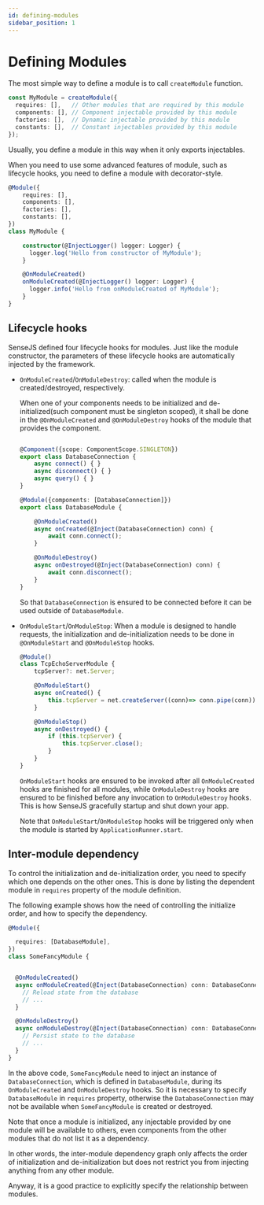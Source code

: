 ```yaml
---
id: defining-modules
sidebar_position: 1
---
```


# Defining Modules

The most simple way to define a module is to call `createModule` function.

```typescript
const MyModule = createModule({
  requires: [],   // Other modules that are required by this module
  components: [], // Component injectable provided by this module
  factories: [],  // Dynamic injectable provided by this module
  constants: [],  // Constant injectables provided by this module
});
````

Usually, you define a module in this way when it only exports injectables.


When you need to use some advanced features of module, such as lifecycle hooks, you need to define a module with
decorator-style.

```typescript
@Module({
    requires: [],
    components: [],
    factories: [],
    constants: [],
})
class MyModule {

    constructor(@InjectLogger() logger: Logger) {
      logger.log('Hello from constructor of MyModule');
    }

    @OnModuleCreated()
    onModuleCreated(@InjectLogger() logger: Logger) {
      logger.info('Hello from onModuleCreated of MyModule');
    }
}
```


## Lifecycle hooks

SenseJS defined four lifecycle hooks for modules. Just like the module constructor, the parameters of these lifecycle
hooks are automatically injected by the framework.

-   `OnModuleCreated`/`OnModuleDestroy`: called when the module is created/destroyed, respectively.

    When one of your components needs to be initialized and de-initialized(such component must be singleton scoped),
    it shall be done in the `@OnModuleCreated` and `@OnModuleDestroy` hooks of the module that provides the component.

      ```typescript

      @Component({scope: ComponentScope.SINGLETON})
      export class DatabaseConnection {
          async connect() { }
          async disconnect() { }
          async query() { }
      }

      @Module({components: [DatabaseConnection]})
      export class DatabaseModule {

          @OnModuleCreated()
          async onCreated(@Inject(DatabaseConnection) conn) {
              await conn.connect();
          }

          @OnModuleDestroy()
          async onDestroyed(@Inject(DatabaseConnection) conn) {
              await conn.disconnect();
          }
      }
      ```

    So that `DatabaseConnection` is ensured to be connected before it can be used outside of `DatabaseModule`.

-   `OnModuleStart`/`OnModuleStop`: When a module is designed to handle requests, the initialization and
    de-initialization needs to be done in `@OnModuleStart` and `@OnModuleStop` hooks.

      ```typescript
      @Module()
      class TcpEchoServerModule {
          tcpServer?: net.Server;

          @OnModuleStart()
          async onCreated() {
              this.tcpServer = net.createServer((conn)=> conn.pipe(conn)).listen(3000);
          }

          @OnModuleStop()
          async onDestroyed() {
              if (this.tcpServer) {
                  this.tcpServer.close();
              }
          }
      }
      ```

    `OnModuleStart` hooks are ensured to be invoked after all `OnModuleCreated` hooks are finished for all modules,
    while `OnModuleDestroy` hooks are ensured to be finished before any invocation to `OnModuleDestroy` hooks. This is
    how SenseJS gracefully startup and shut down your app.

    Note that `OnModuleStart`/`OnModuleStop` hooks will be triggered only when the module is started by
    `ApplicationRunner.start`.

## Inter-module dependency

To control the initialization and de-initialization order, you need to specify which one depends on the other ones.
This is done by listing the dependent module in `requires` property of the module definition.

The following example shows how the need of controlling the initialize order, and how to specify the dependency.

```typescript
@Module({

  requires: [DatabaseModule],
})
class SomeFancyModule {


  @OnModuleCreated()
  async onModuleCreated(@Inject(DatabaseConnection) conn: DatabaseConnection) {
    // Reload state from the database
    // ...
  }

  @OnModuleDestroy()
  async onModuleDestroy(@Inject(DatabaseConnection) conn: DatabaseConnection) {
    // Persist state to the database
    // ...
  }
}
```

In the above code, `SomeFancyModule` need to inject an instance of `DatabaseConnection`, which is defined in
`DatabaseModule`, during its `OnModuleCreated` and `OnModuleDestroy` hooks. So it is necessary to specify
`DatabaseModule` in `requires` property, otherwise the `DatabaseConnection` may not be available when `SomeFancyModule`
is created or destroyed.

Note that once a module is initialized, any injectable provided by one module will be available to others, even
components from the other modules that do not list it as a dependency.

In other words, the inter-module dependency graph only affects the order of initialization and de-initialization but
does not restrict you from injecting anything from any other module.

Anyway, it is a good practice to explicitly specify the relationship between modules.
